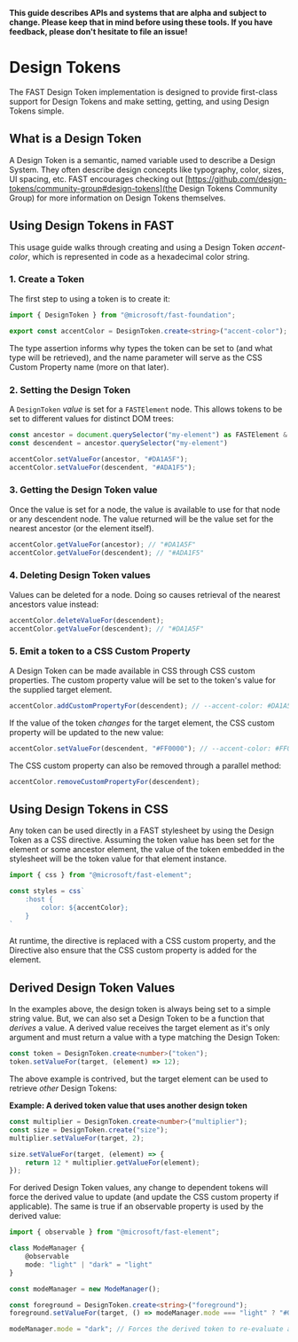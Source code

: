 **This guide describes APIs and systems that are alpha and subject to change. Please keep that in mind before using these tools. If you have feedback, please don't hesitate to file an issue!**

# Design Tokens
The FAST Design Token implementation is designed to provide first-class support for Design Tokens and make setting, getting, and using Design Tokens simple.

## What is a Design Token
A Design Token is a semantic, named variable used to describe a Design System. They often describe design concepts like typography, color, sizes, UI spacing, etc. FAST encourages checking out [https://github.com/design-tokens/community-group#design-tokens](the Design Tokens Community Group) for more information on Design Tokens themselves.

## Using Design Tokens in FAST
This usage guide walks through creating and using a Design Token *accent-color*, which is represented in code as a hexadecimal color string.

### 1. Create a Token
The first step to using a token is to create it:

```ts
import { DesignToken } from "@microsoft/fast-foundation";

export const accentColor = DesignToken.create<string>("accent-color");
```

The type assertion informs why types the token can be set to (and what type will be retrieved), and the name parameter will serve as the CSS Custom Property name (more on that later).

### 2. Setting the Design Token
A `DesignToken` *value* is set for a `FASTElement` node. This allows tokens to be set to different values for distinct DOM trees:

```ts
const ancestor = document.querySelector("my-element") as FASTElement & HTMLElement;
const descendent = ancestor.querySelector("my-element")

accentColor.setValueFor(ancestor, "#DA1A5F");
accentColor.setValueFor(descendent, "#ADA1F5");
 ```

### 3. Getting the Design Token value
Once the value is set for a node, the value is available to use for that node or any descendent node. The value returned will be the value set for the nearest ancestor (or the element itself).

```ts
accentColor.getValueFor(ancestor); // "#DA1A5F"
accentColor.getValueFor(descendent); // "#ADA1F5"
```

### 4. Deleting Design Token values
Values can be deleted for a node. Doing so causes retrieval of the nearest ancestors value instead:

```ts
accentColor.deleteValueFor(descendent);
accentColor.getValueFor(descendent); // "#DA1A5F"
```

### 5. Emit a token to a CSS Custom Property
A Design Token can be made available in CSS through CSS custom properties. The custom property value will be set to the token's value for the supplied target element.

```ts
accentColor.addCustomPropertyFor(descendent); // --accent-color: #DA1A5F;
```

If the value of the token *changes* for the target element, the CSS custom property will be updated to the new value:

```ts
accentColor.setValueFor(descendent, "#FF0000"); // --accent-color: #FF0000;
```

The CSS custom property can also be removed through a parallel method:

```ts
accentColor.removeCustomPropertyFor(descendent);
```

## Using Design Tokens in CSS
Any token can be used directly in a FAST stylesheet by using the Design Token as a CSS directive. Assuming the token value has been set for the element or some ancestor element, the value of the token embedded in the stylesheet will be the token value for that element instance.

```ts
import { css } from "@microsoft/fast-element";

const styles = css`
    :host {
        color: ${accentColor};
    }
`
```

At runtime, the directive is replaced with a CSS custom property, and the Directive also ensure that the CSS custom property is added for the element.

## Derived Design Token Values
In the examples above, the design token is always being set to a simple string value. But, we can also set a Design Token to be a function that *derives* a value. A derived value receives the target element as it's only argument and must return a value with a type matching the Design Token:

```ts
const token = DesignToken.create<number>("token");
token.setValueFor(target, (element) => 12);
```

The above example is contrived, but the target element can be used to retrieve *other* Design Tokens:

**Example: A derived token value that uses another design token**
```ts
const multiplier = DesignToken.create<number>("multiplier");
const size = DesignToken.create("size");
multiplier.setValueFor(target, 2);

size.setValueFor(target, (element) => {
    return 12 * multiplier.getValueFor(element);
});
```

For derived Design Token values, any change to dependent tokens will force the derived value to update (and update the CSS custom property if applicable). The same is true if an observable property is used by the derived value:

```ts
import { observable } from "@microsoft/fast-element";

class ModeManager {
    @observable
    mode: "light" | "dark" = "light"
}

const modeManager = new ModeManager();

const foreground = DesignToken.create<string>("foreground");
foreground.setValueFor(target, () => modeManager.mode === "light" ? "#000000" : "#FFFFFF");

modeManager.mode = "dark"; // Forces the derived token to re-evaluate and CSS custom properties to update if applicable
```
